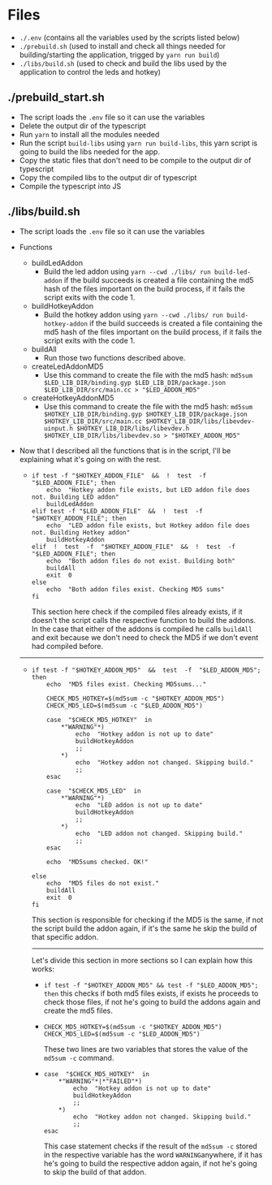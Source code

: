# Files

-   `./.env` (contains all the variables used by the scripts listed below)
-   `./prebuild.sh` (used to install and check all things needed for building/starting the application, trigged by `yarn run build`)
-   `./libs/build.sh` (used to check and build the libs used by the application to control the leds and hotkey)

## ./prebuild_start.sh

-   The script loads the `.env` file so it can use the variables
-   Delete the output dir of the typescript
-   Run `yarn` to install all the modules needed
-   Run the script `build-libs` using `yarn run build-libs`, this yarn script is going to build the libs needed for the app.
-   Copy the static files that don't need to be compile to the output dir of typescript
-   Copy the compiled libs to the output dir of typescript
-   Compile the typescript into JS

## ./libs/build.sh

-   The script loads the `.env` file so it can use the variables
-   Functions
    -   buildLedAddon
        -   Build the led addon using `yarn --cwd ./libs/ run build-led-addon` if the build succeeds is created a file containing the md5 hash of the files important on the build process, if it fails the script exits with the code 1.
    -   buildHotkeyAddon
        -   Build the hotkey addon using `yarn --cwd ./libs/ run build-hotkey-addon` if the build succeeds is created a file containing the md5 hash of the files important on the build process, if it fails the script exits with the code 1.
    -   buildAll
        -   Run those two functions described above.
    -   createLedAddonMD5
        -   Use this command to create the file with the md5 hash: `md5sum $LED_LIB_DIR/binding.gyp $LED_LIB_DIR/package.json $LED_LIB_DIR/src/main.cc > "$LED_ADDON_MD5"`
    -   createHotkeyAddonMD5
        -   Use this command to create the file with the md5 hash: `md5sum $HOTKEY_LIB_DIR/binding.gyp $HOTKEY_LIB_DIR/package.json $HOTKEY_LIB_DIR/src/main.cc $HOTKEY_LIB_DIR/libs/libevdev-uinput.h $HOTKEY_LIB_DIR/libs/libevdev.h $HOTKEY_LIB_DIR/libs/libevdev.so > "$HOTKEY_ADDON_MD5"`
-   Now that I described all the functions that is in the script, I'll be explaining what it's going on with the rest.

    -   ```
        if test -f "$HOTKEY_ADDON_FILE"  &&  !  test  -f  "$LED_ADDON_FILE"; then
        	echo  "Hotkey addon file exists, but LED addon file does not. Building LED addon"
        	buildLedAddon
        elif test -f "$LED_ADDON_FILE"  &&  !  test  -f  "$HOTKEY_ADDON_FILE"; then
        	echo  "LED addon file exists, but Hotkey addon file does not. Building Hotkey addon"
        	buildHotkeyAddon
        elif  !  test  -f  "$HOTKEY_ADDON_FILE"  &&  !  test  -f  "$LED_ADDON_FILE"; then
        	echo  "Both addon files do not exist. Building both"
        	buildAll
        	exit  0
        else
        	echo  "Both addon files exist. Checking MD5 sums"
        fi
        ```
        This section here check if the compiled files already exists, if it doesn't the script calls the respective function to build the addons. In the case that either of the addons is compiled he calls `buildAll` and exit because we don't need to check the MD5 if we don't event had compiled before.

    ***

    -   ```
        if test -f "$HOTKEY_ADDON_MD5"  &&  test  -f  "$LED_ADDON_MD5"; then
        	echo  "MD5 files exist. Checking MD5sums..."

        	CHECK_MD5_HOTKEY=$(md5sum -c "$HOTKEY_ADDON_MD5")
        	CHECK_MD5_LED=$(md5sum -c "$LED_ADDON_MD5")

        	case  "$CHECK_MD5_HOTKEY"  in
        		*"WARNING"*)
        			echo  "Hotkey addon is not up to date"
        			buildHotkeyAddon
        			;;
        		*)
        			echo  "Hotkey addon not changed. Skipping build."
        			;;
        	esac

        	case  "$CHECK_MD5_LED"  in
        		*"WARNING"*)
        			echo  "LED addon is not up to date"
        			buildHotkeyAddon
        			;;
        		*)
        			echo  "LED addon not changed. Skipping build."
        			;;
        	esac

        	echo  "MD5sums checked. OK!"

        else
        	echo  "MD5 files do not exist."
        	buildAll
        	exit  0
        fi
        ```

        This section is responsible for checking if the MD5 is the same, if not the script build the addon again, if it's the same he skip the build of that specific addon.

        ***

        Let's divide this section in more sections so I can explain how this works:

        -   `if test -f "$HOTKEY_ADDON_MD5" && test -f "$LED_ADDON_MD5"; then` this checks if both md5 files exists, if exists he proceeds to check those files, if not he's going to build the addons again and create the md5 files.
        -   ```
            CHECK_MD5_HOTKEY=$(md5sum -c "$HOTKEY_ADDON_MD5")
            CHECK_MD5_LED=$(md5sum -c "$LED_ADDON_MD5")
            ```
            These two lines are two variables that stores the value of the `md5sum -c` command.
        -   ```
            case  "$CHECK_MD5_HOTKEY"  in
            	*"WARNING"*|*"FAILED"*)
            		echo  "Hotkey addon is not up to date"
            		buildHotkeyAddon
            		;;
            	*)
            		echo  "Hotkey addon not changed. Skipping build."
            		;;
            esac
            ```
            This case statement checks if the result of the `md5sum -c` stored in the respective variable has the word `WARNING`anywhere, if it has he's going to build the respective addon again, if not he's going to skip the build of that addon.
